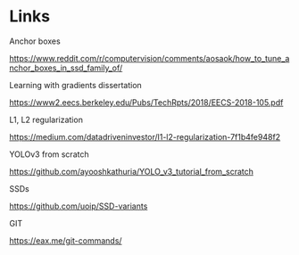 # Links

Anchor boxes

https://www.reddit.com/r/computervision/comments/aosaok/how_to_tune_anchor_boxes_in_ssd_family_of/

Learning with gradients dissertation

https://www2.eecs.berkeley.edu/Pubs/TechRpts/2018/EECS-2018-105.pdf

L1, L2 regularization

https://medium.com/datadriveninvestor/l1-l2-regularization-7f1b4fe948f2

YOLOv3 from scratch

https://github.com/ayooshkathuria/YOLO_v3_tutorial_from_scratch

SSDs

https://github.com/uoip/SSD-variants

GIT

https://eax.me/git-commands/
